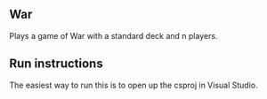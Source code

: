 ## War
Plays a game of War with a standard deck and n players.

## Run instructions
The easiest way to run this is to open up the csproj in Visual Studio.
